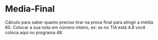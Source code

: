 # Media-Final
Cálculo para saber quanto preciso tirar na prova final para atingir a média 60. Colocar a sua nota em número inteiro,  ex: se no TIA está 4.8 você coloca aqui no programa 48.
